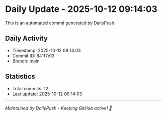 # Daily Update - 2025-10-12 09:14:03

This is an automated commit generated by DailyPush.

## Daily Activity
- Timestamp: 2025-10-12 09:14:03
- Commit ID: 841f7e13
- Branch: main

## Statistics
- Total commits: 12
- Last update: 2025-10-12 09:14:03

---
*Maintained by DailyPush - Keeping GitHub active! 🚀*
